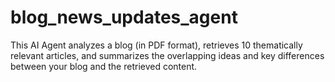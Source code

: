 # blog_news_updates_agent
This AI Agent analyzes a blog (in PDF format), retrieves 10 thematically relevant articles, and summarizes the overlapping ideas and key differences between your blog and the retrieved content.
